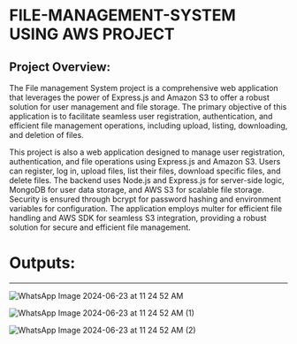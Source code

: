 # FILE-MANAGEMENT-SYSTEM USING AWS PROJECT

Project Overview:
-----------------
The File management System project is a comprehensive web application that leverages the power of Express.js and Amazon S3 to offer a robust solution for user management and file storage. The primary objective of this application is to facilitate seamless user registration, authentication, and efficient file management operations, including upload, listing, downloading, and deletion of files.

This project is also a web application designed to manage user registration, authentication, and file operations using Express.js and Amazon S3. Users can register, log in, upload files, list their files, download specific files, and delete files. The backend uses Node.js and Express.js for server-side logic, MongoDB for user data storage, and AWS S3 for scalable file storage. Security is ensured through bcrypt for password hashing and environment variables for configuration. The application employs multer for efficient file handling and AWS SDK for seamless S3 integration, providing a robust solution for secure and efficient file management.

# Outputs:
---------

![WhatsApp Image 2024-06-23 at 11 24 52 AM](https://github.com/21MH1A05C9/EXPRESS-CLOUD-STREAMLINED-FILE-MANAGEMENT-PROJECT/assets/97426182/e364fa6e-4704-4e19-9317-62002e401051)

![WhatsApp Image 2024-06-23 at 11 24 52 AM (1)](https://github.com/21MH1A05C9/EXPRESS-CLOUD-STREAMLINED-FILE-MANAGEMENT-PROJECT/assets/97426182/91fc80ff-c40b-47da-8a79-7a341b3d2b4d)

![WhatsApp Image 2024-06-23 at 11 24 52 AM (2)](https://github.com/21MH1A05C9/EXPRESS-CLOUD-STREAMLINED-FILE-MANAGEMENT-PROJECT/assets/97426182/c6f7ad50-6ca4-4ee6-9cc7-35143a119d1e)

